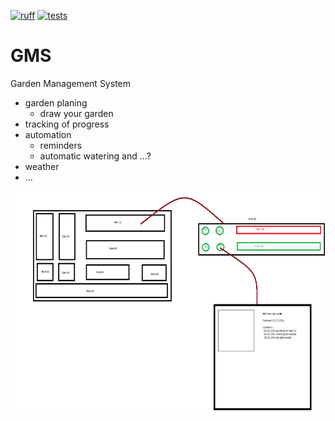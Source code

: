 [![ruff](https://github.com/LeskoIam/GMS/actions/workflows/ruff.yml/badge.svg?branch=master)](https://github.com/LeskoIam/GMS/actions/workflows/ruff.yml)
[![tests](https://github.com/LeskoIam/GMS/actions/workflows/tests.yml/badge.svg?branch=master)](https://github.com/LeskoIam/GMS/actions/workflows/tests.yml)
# GMS

Garden Management System

* garden planing
  * draw your garden
* tracking of progress
* automation
  * reminders
  * automatic watering and ...?
* weather
* ...


<img alt="ui_basic_idea_01" height="351" src="docs/ui_basic_idea_01.png" width="590"/>